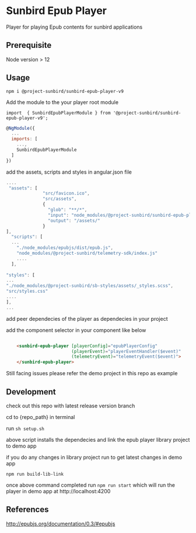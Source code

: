 # Sunbird Epub Player
Player for playing Epub contents for sunbird applications

## Prerequisite

  Node version > 12

## Usage


`npm i @project-sunbird/sunbird-epub-player-v9`


Add the module to the your player root module 

`import  { SunbirdEpubPlayerModule } from '@project-sunbird/sunbird-epub-player-v9';`

```javascript
@NgModule({
  ...
  imports: [
    ...,
    SunbirdEpubPlayerModule
  ]
})
```

add the assets, scripts and styles in angular.json file

```javascript
....
 "assets": [
              "src/favicon.ico",
              "src/assets",
              {
                "glob": "**/*",
                "input": "node_modules/@project-sunbird/sunbird-epub-player-v9/lib/assets/",
                "output": "/assets/"
              }
],
  "scripts": [
  ...
    "./node_modules/epubjs/dist/epub.js",
    "node_modules/@project-sunbird/telemetry-sdk/index.js"
    ....
  ],
  
"styles": [
...
"./node_modules/@project-sunbird/sb-styles/assets/_styles.scss",
"src/styles.css"
....
],
...

```

add peer dependecies of the player as dependecies in your project
 

add the component selector in your component like below

```html

    <sunbird-epub-player [playerConfig]="epubPlayerConfig" 
                         (playerEvent)="playerEventHandler($event)"
                         (telemetryEvent)="telemetryEvent($event)">
    </sunbird-epub-player>

```

Still facing issues please refer the demo project in this repo as example

## Development

  check out this repo with latest release version branch

  cd to {repo_path} in terminal

  run  `sh setup.sh`

  above script installs the dependecies and link the epub player library project to demo app

  if you do any changes in library project run to get latest changes in demo app

  `npm run build-lib-link`

  once above command completed run `npm run start` which will run the player in demo app at http://localhost:4200



## References

http://epubjs.org/documentation/0.3/#epubjs
